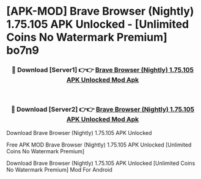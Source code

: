 # [APK-MOD] Brave Browser (Nightly) 1.75.105 APK Unlocked - [Unlimited Coins No Watermark Premium] bo7n9



<div align="center">
<h3>🔴 Download [Server1] 👉👉 <a href="https://momento.my/?title=Brave_Browser_(Nightly)_1.75.105_APK_Unlocked">Brave Browser (Nightly) 1.75.105 APK Unlocked Mod Apk</a></h3><br>

<h3>🔴 Download [Server2] 👉👉 <a href="https://momento.my/?title=Brave_Browser_(Nightly)_1.75.105_APK_Unlocked">Brave Browser (Nightly) 1.75.105 APK Unlocked Mod Apk</a></h3>
</div>



Download Brave Browser (Nightly) 1.75.105 APK Unlocked 

Free APK MOD Brave Browser (Nightly) 1.75.105 APK Unlocked [Unlimited Coins No Watermark Premium]

Download Brave Browser (Nightly) 1.75.105 APK Unlocked [Unlimited Coins No Watermark Premium] Mod For Android
